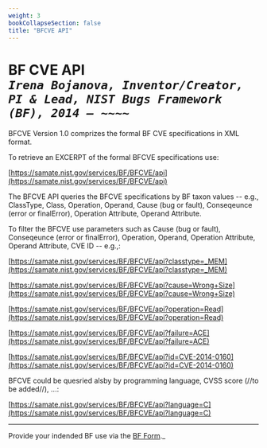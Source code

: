 ```yaml
---
weight: 3
bookCollapseSection: false
title: "BFCVE API"
---
```

# BF CVE API <br/>_`Irena Bojanova, Inventor/Creator, PI & Lead, NIST Bugs Framework (BF), 2014 – ~~~~`_

BFCVE Version 1.0 comprizes the formal BF CVE specifications in XML format. 

To retrieve an EXCERPT of the formal BFCVE specifications use:

[https://samate.nist.gov/services/BF/BFCVE/api](https://samate.nist.gov/services/BF/BFCVE/api)

The BFCVE API queries the BFCVE specifications by BF taxon values -- e.g., ClassType, Class, Operation, Operand, Cause (bug or fault), Conseqeunce (error or finalError), Operation Attribute, Operand Attribute. 

To filter the BFCVE use parameters such as Cause (bug or fault), Conseqeunce (error or finalError), Operation, Operand, Operation Attribute, Operand Attribute, CVE ID -- e.g.,:
<!-- site -->

[https://samate.nist.gov/services/BF/BFCVE/api?classtype=_MEM](https://samate.nist.gov/services/BF/BFCVE/api?classtype=_MEM)

[https://samate.nist.gov/services/BF/BFCVE/api?cause=Wrong+Size](https://samate.nist.gov/services/BF/BFCVE/api?cause=Wrong+Size)

[https://samate.nist.gov/services/BF/BFCVE/api?operation=Read](https://samate.nist.gov/services/BF/BFCVE/api?operation=Read)

[https://samate.nist.gov/services/BF/BFCVE/api?failure=ACE](https://samate.nist.gov/services/BF/BFCVE/api?failure=ACE)

[https://samate.nist.gov/services/BF/BFCVE/api?id=CVE-2014-0160](https://samate.nist.gov/services/BF/BFCVE/api?id=CVE-2014-0160)

BFCVE could be quesried alsby by programming language, CVSS score (//to be added//), ...:

[https://samate.nist.gov/services/BF/BFCVE/api?language=C](https://samate.nist.gov/services/BF/BFCVE/api?language=C)


______________________________________
Provide your indended BF use via the [BF Form](https://forms.gle/SRZyva5Vn1i4dQQ2A)._



<!-- The corresponding .bfcve files are also available at [https://github.com/ibojanova/BFCVE-Dataset/tree/main/BFCVE](https://github.com/ibojanova/BFCVE-Dataset/tree/main/BFCVE). They can be open with the [https://usnistgov.github.io/BF/info/tools/bf-tool](BF Tool). -->


<!-- [https://samate.nist.gov/BF/api/bfcve/](https://samate.nist.gov/BF/api/bfcve/) -->
<!-- samate-internal.nist.gov/BF/api/cve/CVE-111 -->


